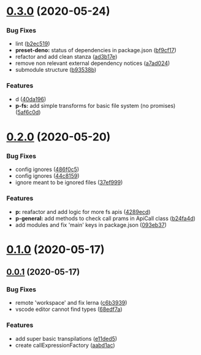 # [0.3.0](https://github.com/eankeen/babel-deno/compare/v0.2.0...v0.3.0) (2020-05-24)

### Bug Fixes

- lint ([b2ec519](https://github.com/eankeen/babel-deno/commit/b2ec5191b894593173060f0628d04b577fc0a784))
- **preset-deno:** status of dependencies in package.json ([bf9cf17](https://github.com/eankeen/babel-deno/commit/bf9cf172b68f6f8b2dc4389dbacd2b1cc6e2e62c))
- refactor and add clean stanza ([ad3b17e](https://github.com/eankeen/babel-deno/commit/ad3b17e8f9d20a8c6f65e0ab65e0af0d1ea389ac))
- remove non relevant external dependency notices ([a7ad024](https://github.com/eankeen/babel-deno/commit/a7ad02419cfeacfd25872f34088ce1bd00adb901))
- submodule structure ([b93538b](https://github.com/eankeen/babel-deno/commit/b93538baeedb93f1b3159da77fdf5a435052d03e))

### Features

- d ([40da196](https://github.com/eankeen/babel-deno/commit/40da19614f21e189ba86da9467112a75464d31f0))
- **p-fs:** add simple transforms for basic file system (no promises) ([5af6c0d](https://github.com/eankeen/babel-deno/commit/5af6c0d7c6d7a7ffdeaecceb0d79d1555404f416))

# [0.2.0](https://github.com/eankeen/babel-deno/compare/v0.1.0...v0.2.0) (2020-05-20)

### Bug Fixes

- config ignores ([486f0c5](https://github.com/eankeen/babel-deno/commit/486f0c5327e645f06160054b9d28558328b5085c))
- config ignores ([44c8159](https://github.com/eankeen/babel-deno/commit/44c8159ec77f375cca177b80ef2c8cc4d191f7ac))
- ignore meant to be ignored files ([37ef999](https://github.com/eankeen/babel-deno/commit/37ef999112a8f655730f0171698d2dc2ccb61b95))

### Features

- **p:** reafactor and add logic for more fs apis ([4289ecd](https://github.com/eankeen/babel-deno/commit/4289ecd2fccf774ad1694b1f9bdc9c426e1d2cda))
- **p-general:** add methods to check call prams in ApiCall class ([b24fa4d](https://github.com/eankeen/babel-deno/commit/b24fa4d6b3a5179c55ec4c473d30ecedbc673511))
- add modules and fix 'main' keys in package.json ([093eb37](https://github.com/eankeen/babel-deno/commit/093eb37cda4cab42a87e61d2f3f76e8870e8f51a))

# [0.1.0](https://github.com/eankeen/babel-deno/compare/v0.0.1...v0.1.0) (2020-05-17)

## [0.0.1](https://github.com/eankeen/babel-deno/compare/68edf7aac8c094b1dc86a29274bfec4981d7a8fc...v0.0.1) (2020-05-17)

### Bug Fixes

- remote 'workspace' and fix lerna ([c6b3939](https://github.com/eankeen/babel-deno/commit/c6b3939442e2f63b1e5901c0dcd75e11ad356b80))
- vscode editor cannot find types ([68edf7a](https://github.com/eankeen/babel-deno/commit/68edf7aac8c094b1dc86a29274bfec4981d7a8fc))

### Features

- add super basic transpilations ([e11ded5](https://github.com/eankeen/babel-deno/commit/e11ded5a72ad21749cee8f156feb87fb208fa094))
- create callExpressionFactory ([aabd1ac](https://github.com/eankeen/babel-deno/commit/aabd1acc1337c3c4f041b607086f852a8a9abcf8))
